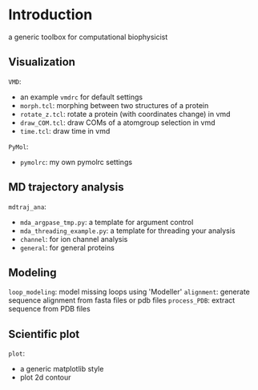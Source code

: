 # Introduction
a generic toolbox for computational biophysicist


## Visualization
`VMD`:
- an example `vmdrc` for default settings
- `morph.tcl`: morphing between two structures of a protein
- `rotate_z.tcl`: rotate a protein (with coordinates change) in vmd
- `draw_COM.tcl`: draw COMs of a atomgroup selection in vmd
- `time.tcl`: draw time in vmd

`PyMol`:
- `pymolrc`: my own pymolrc settings

## MD trajectory analysis
`mdtraj_ana`:
- `mda_argpase_tmp.py`: a template for argument control
- `mda_threading_example.py`: a template for threading your analysis
- `channel`: for ion channel analysis
- `general`: for general proteins 

## Modeling
`loop_modeling`: model missing loops using 'Modeller'
`alignment`: generate sequence alignment from fasta files or pdb files
`process_PDB`: extract sequence from PDB files


## Scientific plot
`plot`:
- a generic matplotlib style
- plot 2d contour
